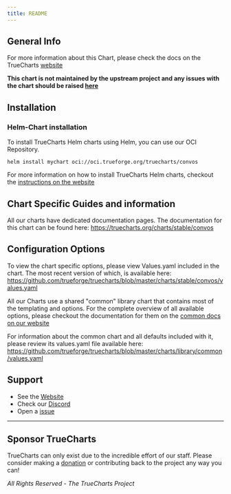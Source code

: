 ```yaml
---
title: README
---
```


## General Info

For more information about this Chart, please check the docs on the TrueCharts [website](https://truecharts.org/charts/stable/convos)

**This chart is not maintained by the upstream project and any issues with the chart should be raised [here](https://github.com/truecharts/charts/issues/new/choose)**

## Installation

### Helm-Chart installation

To install TrueCharts Helm charts using Helm, you can use our OCI Repository.

`helm install mychart oci://oci.trueforge.org/truecharts/convos`

For more information on how to install TrueCharts Helm charts, checkout the [instructions on the website](/guides)

## Chart Specific Guides and information

All our charts have dedicated documentation pages.
The documentation for this chart can be found here:
https://truecharts.org/charts/stable/convos

## Configuration Options

To view the chart specific options, please view Values.yaml included in the chart.
The most recent version of which, is available here: https://github.com/trueforge/truecharts/blob/master/charts/stable/convos/values.yaml

All our Charts use a shared "common" library chart that contains most of the templating and options.
For the complete overview of all available options, please checkout the documentation for them on the [common docs on our website](/common)

For information about the common chart and all defaults included with it, please review its values.yaml file available here: https://github.com/trueforge/truecharts/blob/master/charts/library/common/values.yaml

## Support

- See the [Website](https://truecharts.org)
- Check our [Discord](https://discord.gg/tVsPTHWTtr)
- Open a [issue](https://github.com/truecharts/charts/issues/new/choose)

---

## Sponsor TrueCharts

TrueCharts can only exist due to the incredible effort of our staff.
Please consider making a [donation](/general/sponsor) or contributing back to the project any way you can!

_All Rights Reserved - The TrueCharts Project_
